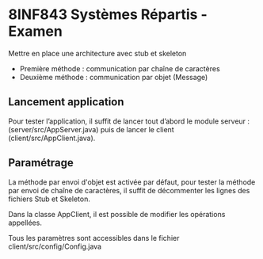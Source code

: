 # 8INF843 Systèmes Répartis - Examen

Mettre en place une architecture avec stub et skeleton

+ Première méthode : communication par chaîne de caractères
+ Deuxième méthode : communication par objet (Message) 

## Lancement application

Pour tester l’application, il suffit de lancer tout d’abord le module serveur : (server/src/AppServer.java) puis de lancer le client (client/src/AppClient.java). 

## Paramétrage

La méthode par envoi d'objet est activée par défaut, pour tester la méthode par envoi de chaîne de caractères, il suffit de décommenter les lignes des fichiers Stub et Skeleton.

Dans la classe AppClient, il est possible de modifier les opérations appellées.  

Tous les paramètres sont accessibles dans le fichier client/src/config/Config.java